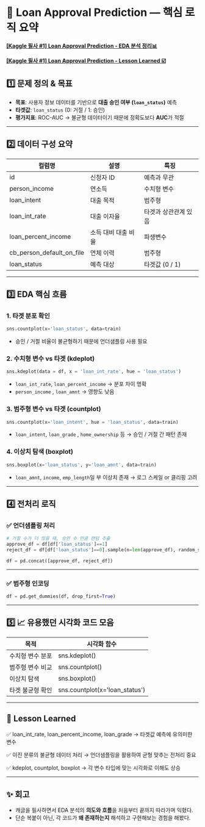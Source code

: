 
# 🧠 Loan Approval Prediction — 핵심 로직 요약
[**[Kaggle 필사 #1] Loan Approval Prediction - EDA 분석 정리📊**](https://velog.io/@jiminnote/Kaggle-%ED%95%84%EC%82%AC-1-Loan-Approval-Prediction-EDA-%EB%B6%84%EC%84%9D-%EC%A0%95%EB%A6%AC)

[**[Kaggle 필사 #1] Loan Approval Prediction - Lesson Learned ☑️**](https://velog.io/@jiminnote/Kaggle-%ED%95%84%EC%82%AC-1-Loan-Approval-Prediction-Lesson-Learned)

## 1️⃣ 문제 정의 & 목표

- **목표**: 사용자 정보 데이터를 기반으로 **대출 승인 여부 (`loan_status`)** 예측
- **타겟값**: `loan_status` (0: 거절 / 1: 승인)
- **평가지표**: ROC-AUC
→ 불균형 데이터이기 때문에 정확도보다 **AUC**가 적절

---

## 2️⃣ 데이터 구성 요약

| 컬럼명 | 설명 | 특징 |
| --- | --- | --- |
| id | 신청자 ID | 예측과 무관 |
| person_income | 연소득 | 수치형 변수 |
| loan_intent | 대출 목적 | 범주형 |
| loan_int_rate | 대출 이자율 | 타겟과 상관관계 있음 |
| loan_percent_income | 소득 대비 대출 비율 | 파생변수 |
| cb_person_default_on_file | 연체 이력 | 범주형 |
| loan_status | 예측 대상 | 타겟값 (0 / 1) |

---

## 3️⃣ EDA 핵심 흐름

### 1. 타겟 분포 확인

```python
sns.countplot(x='loan_status', data=train)
```

- 승인 / 거절 비율이 불균형하기 때문에 언더샘플링 사용 필요

### **2. 수치형 변수 vs 타겟 (kdeplot)**

```python
sns.kdeplot(data = df, x = 'loan_int_rate', hue = 'loan_status')
```

- `loan_int_rate`, `loan_percent_income` → 분포 차이 명확
- `person_income` , `loan_amnt` → 영향도 낮음

### **3. 범주형 변수 vs 타겟 (countplot)**

```python
sns.countplot(x='loan_intent', hue = 'loan_status', data=train)
```

- `loan_intent`, `loan_grade` , `home_ownership` 등 → 승인 / 거절 간 패턴 존재

### **4. 이상치 탐색 (boxplot)**

```python
sns.boxplot(x='loan_status', y='loan_amnt', data=train)
```

- `loan_amnt`, `income`, `emp_length`일 부 이상치 존재 → 로그 스케일 or 클리핑 고려

---

## **4️⃣ 전처리 로직**

### **✅ 언더샘플링 처리**

```python
# 거절 수가 더 많을 때, 승인 수 만큼 랜덤 추출
approve_df = df[df['loan_status']==1]
reject_df = df[df['loan_status']==0].sample(n=len(approve_df), random_state=42)

df = pd.concat([approve_df, reject_df])
```

---

### **✅ 범주형 인코딩**

```python
df = pd.get_dummies(df, drop_first=True)
```

---

## **5️⃣ 📈 유용했던 시각화 코드 모음**

| **목적** | **시각화 함수** |
| --- | --- |
| 수치형 변수 분포 | sns.kdeplot() |
| 범주형 변수 비교 | sns.countplot() |
| 이상치 탐색 | sns.boxplot() |
| 타겟 불균형 확인 | sns.countplot(x='loan_status') |

---

## **📝 Lesson Learned**

✅ loan_int_rate, loan_percent_income, loan_grade
→ 타겟값 예측에 유의미한 변수

✅ 이진 분류의 불균형 데이터 처리
→ 언더샘플링을 활용하여 균형 맞추는 전처리 중요

✅ kdeplot, countplot, boxplot
→ 각 변수 타입에 맞는 시각화로 이해도 상승

---

## **✨ 회고**

- 캐글을 필사하면서 EDA 분석의 **의도와 흐름**을 처음부터 끝까지 따라가며 익혔다.
- 단순 복붙이 아닌, 각 코드가 **왜 존재하는지** 해석하고 구현해보는 경험을 해봤다.
